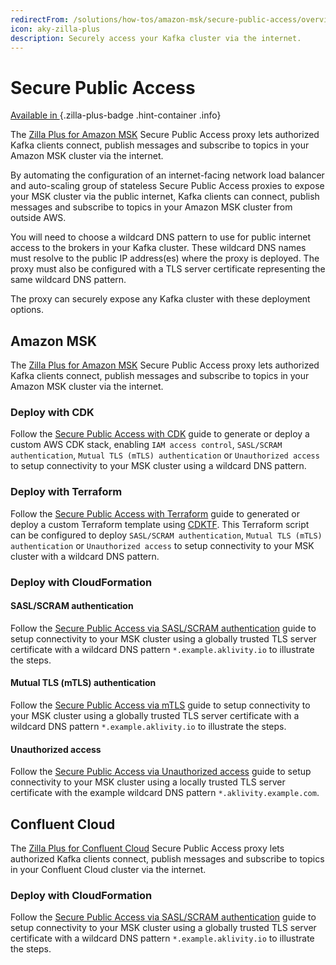 ```yaml
---
redirectFrom: /solutions/how-tos/amazon-msk/secure-public-access/overview.html
icon: aky-zilla-plus
description: Securely access your Kafka cluster via the internet.
---
```


# Secure Public Access

<!-- markdownlint-disable MD024 -->

[Available in <ZillaPlus/>](https://www.aklivity.io/products/zilla-plus)
{.zilla-plus-badge .hint-container .info}

The [Zilla Plus for Amazon MSK](https://aws.amazon.com/marketplace/pp/prodview-jshnzslazfm44) Secure Public Access proxy lets authorized Kafka clients connect, publish messages and subscribe to topics in your Amazon MSK cluster via the internet.

By automating the configuration of an internet-facing network load balancer and auto-scaling group of stateless Secure Public Access proxies to expose your MSK cluster via the public internet, Kafka clients can connect, publish messages and subscribe to topics in your Amazon MSK cluster from outside AWS.

You will need to choose a wildcard DNS pattern to use for public internet access to the brokers in your Kafka cluster. These wildcard DNS names must resolve to the public IP address(es) where the <ZillaPlus/> proxy is deployed. The <ZillaPlus/> proxy must also be configured with a TLS server certificate representing the same wildcard DNS pattern.

The <ZillaPlus/> proxy can securely expose any Kafka cluster with these deployment options.

## Amazon MSK

The [Zilla Plus for Amazon MSK](https://aws.amazon.com/marketplace/pp/prodview-jshnzslazfm44) Secure Public Access proxy lets authorized Kafka clients connect, publish messages and subscribe to topics in your Amazon MSK cluster via the internet.

### Deploy with CDK

Follow the [Secure Public Access with CDK](https://github.com/aklivity/zilla-plus-aws-templates/tree/main/amazon-msk/cdk/secure-public-access) guide to generate or deploy a custom AWS CDK stack, enabling `IAM access control`, `SASL/SCRAM authentication`, `Mutual TLS (mTLS) authentication` or `Unauthorized access` to setup connectivity to your MSK cluster using a wildcard DNS pattern.

### Deploy with Terraform

Follow the [Secure Public Access with Terraform](https://github.com/aklivity/zilla-plus-aws-templates/tree/main/amazon-msk/cdktf/secure-public-access) guide to generated or deploy a custom Terraform template using [CDKTF](https://developer.hashicorp.com/terraform/cdktf). This Terraform script can be configured to deploy `SASL/SCRAM authentication`, `Mutual TLS (mTLS) authentication` or `Unauthorized access` to setup connectivity to your MSK cluster with a wildcard DNS pattern.

### Deploy with CloudFormation

#### SASL/SCRAM authentication

Follow the [Secure Public Access via SASL/SCRAM authentication](../../how-tos/amazon-msk/secure-public-access/production.md) guide to setup connectivity to your MSK cluster using a globally trusted TLS server certificate with a wildcard DNS pattern `*.example.aklivity.io` to illustrate the steps.

#### Mutual TLS (mTLS) authentication

Follow the [Secure Public Access via mTLS](../../how-tos/amazon-msk/secure-public-access/production-mutual-tls.md) guide to setup connectivity to your MSK cluster using a globally trusted TLS server certificate with a wildcard DNS pattern `*.example.aklivity.io` to illustrate the steps.

#### Unauthorized access

Follow the [Secure Public Access via Unauthorized access](../../how-tos/amazon-msk/secure-public-access/development.md) guide to setup connectivity to your MSK cluster using a locally trusted TLS server certificate with the example wildcard DNS pattern `*.aklivity.example.com`.

## Confluent Cloud

The [Zilla Plus for Confluent Cloud](https://aws.amazon.com/marketplace/pp/prodview-eblxkinsqbaks) Secure Public Access proxy lets authorized Kafka clients connect, publish messages and subscribe to topics in your Confluent Cloud cluster via the internet.

### Deploy with CloudFormation

Follow the [Secure Public Access via SASL/SCRAM authentication](../../how-tos/confluent-cloud/secure-public-access.md) guide to setup connectivity to your MSK cluster using a globally trusted TLS server certificate with a wildcard DNS pattern `*.example.aklivity.io` to illustrate the steps.
